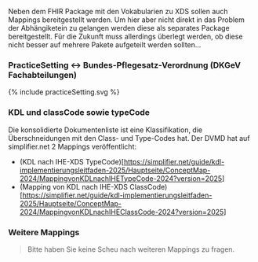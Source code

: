 Neben dem FHIR Package mit den Vokabularien zu XDS sollen auch Mappings bereitgestellt werden.
Um hier aber nicht direkt in das Problem der Abhängiketein zu gelangen werden diese als separates Package bereitgestellt.
Für die Zukunft muss allerdings überlegt werden, ob diese nicht besser auf mehrere Pakete aufgeteilt werden sollten...

### PracticeSetting <-> Bundes-Pflegesatz-Verordnung (DKGeV Fachabteilungen)

<div width="500px">
{% include practiceSetting.svg %}
</div>


### KDL und classCode sowie typeCode

Die konsolidierte Dokumentenliste ist eine Klassifikation, die Überschneidungen mit den Class- und Type-Codes hat.
Der DVMD hat auf simplifier.net 2 Mappings veröffentlicht:

* (KDL nach IHE-XDS TypeCode)[https://simplifier.net/guide/kdl-implementierungsleitfaden-2025/Hauptseite/ConceptMap-2024/MappingvonKDLnachIHETypeCode-2024?version=2025]
* (Mapping von KDL nach IHE-XDS ClassCode)[https://simplifier.net/guide/kdl-implementierungsleitfaden-2025/Hauptseite/ConceptMap-2024/MappingvonKDLnachIHEClassCode-2024?version=2025]


### Weitere Mappings

> Bitte haben Sie keine Scheu nach weiteren Mappings zu fragen.

